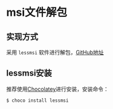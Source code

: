 # msi文件解包

## 实现方式

采用 `lessmsi` 软件进行解包，[GitHub地址](https://github.com/activescott/lessmsi)

## lessmsi安装

推荐使用[Chocolatey](../系统配置/Chocolatey/README.md)进行安装，安装命令：

```shell
$ choco install lessmsi
```
